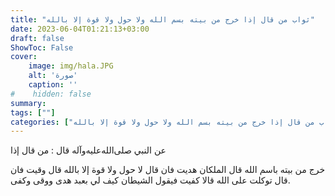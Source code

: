 ```yaml
---
title: "ثواب من قال إذا خرج من بيته بسم الله ولا حول ولا قوة إلا بالله"
date: 2023-06-04T01:21:13+03:00
draft: false
ShowToc: False
cover:
    image: img/hala.JPG
    alt: 'صورة'
    caption: ''
#    hidden: false
summary: 
tags: [""]
categories: ["ثواب من قال إذا خرج من بيته بسم الله ولا حول ولا قوة إلا بالله"]
---
```

عن النبي صلى‌الله‌عليه‌وآله قال : من قال إذا
 
خرج من بيته باسم الله قال الملكان هديت فان قال لا حول ولا قوة إلا
بالله قال وقيت فان قال توكلت على الله قالا كفيت فيقول الشيطان كيف
لي بعبد هدى ووقى وكفى.

